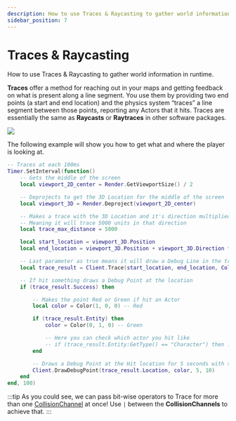 ```yaml
---
description: How to use Traces & Raycasting to gather world information in runtime
sidebar_position: 7
---
```


# Traces & Raycasting

 How to use Traces & Raycasting to gather world information in runtime.

**Traces** offer a method for reaching out in your maps and getting feedback on what is present along a line segment. You use them by providing two end points \(a start and end location\) and the physics system “traces” a line segment between those points, reporting any Actors that it hits. Traces are essentially the same as **Raycasts** or **Raytraces** in other software packages. 

![](/img/docs/traces-raycasting.jpg)

The following example will show you how to get what and where the player is looking at.

```lua title="Client/Index.lua"
-- Traces at each 100ms
Timer.SetInterval(function()
    -- Gets the middle of the screen
    local viewport_2D_center = Render.GetViewportSize() / 2

    -- Deprojects to get the 3D Location for the middle of the screen
    local viewport_3D = Render.Deproject(viewport_2D_center)

    -- Makes a trace with the 3D Location and it's direction multiplied by 5000
    -- Meaning it will trace 5000 units in that direction
    local trace_max_distance = 5000

    local start_location = viewport_3D.Position
    local end_location = viewport_3D.Position + viewport_3D.Direction * trace_max_distance

    -- Last parameter as true means it will draw a Debug Line in the traced segment
    local trace_result = Client.Trace(start_location, end_location, CollisionChannel.WorldStatic | CollisionChannel.PhysicsBody, false, true, false, true)

    -- If hit something draws a Debug Point at the location
    if (trace_result.Success) then

        -- Makes the point Red or Green if hit an Actor
        local color = Color(1, 0, 0) -- Red

        if (trace_result.Entity) then
            color = Color(0, 1, 0) -- Green

            -- Here you can check which actor you hit like
            -- if (trace_result.Entity:GetType() == "Character") then ...
        end

        -- Draws a Debug Point at the Hit location for 5 seconds with size 10
        Client.DrawDebugPoint(trace_result.Location, color, 5, 10)
    end
end, 100)
```

:::tip
As you could see, we can pass bit-wise operators to Trace for more than one [CollisionChannel](../../scripting-reference/glossary/enums.md#collisionchannel) at once! Use `|` between the **CollisionChannels** to achieve that.
:::

